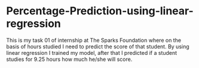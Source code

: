 # Percentage-Prediction-using-linear-regression
This is my task 01 of internship at The Sparks Foundation where on the basis of hours studied I need to predict the score of that student. By using linear regression I
trained my model, after that I predicted if a student studies for 9.25 hours how much he/she will score.
